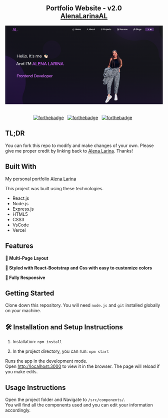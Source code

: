 <h2 align="center">
  Portfolio Website - v2.0<br/>
  <a href=" https://alenalarinaal.github.io/portfolio/" target="_blank">AlenaLarinaAL</a>
</h2>
<div align="center">
  <img alt="Demo" src="./Images/readme-img1.png"  />
</div>

<br/>

<center>

[![forthebadge](https://forthebadge.com/images/badges/built-with-love.svg)](https://forthebadge.com) &nbsp;
[![forthebadge](https://forthebadge.com/images/badges/made-with-javascript.svg)](https://forthebadge.com) &nbsp;
[![forthebadge](https://forthebadge.com/images/badges/open-source.svg)](https://forthebadge.com) &nbsp;
<!-- ![GitHub Repo stars](https://img.shields.io/github/stars/soumyajit4419/Portfolio?color=red&logo=github&style=for-the-badge) &nbsp;
![GitHub forks](https://img.shields.io/github/forks/soumyajit4419/Portfolio?color=red&logo=github&style=for-the-badge) -->

</center>



## TL;DR

You can fork this repo to modify and make changes of your own. Please give me proper credit by linking back to [Alena Larina](https://github.com/AlenaLarinaAL/portfolio). Thanks!

## Built With

My personal portfolio <a href="https://github.com/AlenaLarinaAL/portfolio" target="_blank">Alena Larina</a> <br/>

This project was built using these technologies.

- React.js
- Node.js
- Express.js
- HTML5
- CSS3
- VsCode
- Vercel

## Features

**📖 Multi-Page Layout**

**🎨 Styled with React-Bootstrap and Css with easy to customize colors**

**📱 Fully Responsive**

## Getting Started

Clone down this repository. You will need `node.js` and `git` installed globally on your machine.

## 🛠 Installation and Setup Instructions

1. Installation: `npm install`

2. In the project directory, you can run: `npm start`

Runs the app in the development mode.\
Open [http://localhost:3000](http://localhost:3000) to view it in the browser.
The page will reload if you make edits.

## Usage Instructions

Open the project folder and Navigate to `/src/components/`. <br/>
You will find all the components used and you can edit your information accordingly.


